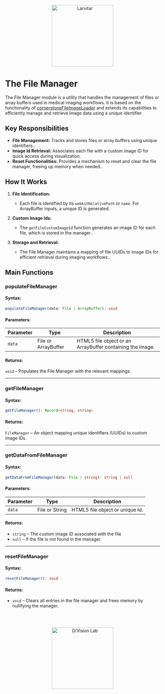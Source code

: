 <div style="text-align: center;">
    <img src="https://assets.pokemon.com/assets/cms2/img/pokedex/full/246.png" alt="Larvitar" height="200" />
</div>

# The File Manager

The File Manager module is a utility that handles the management of files or array buffers used in medical imaging workflows. It is based on the functionality of [cornerstoneFileImageLoader](https://github.com/webnamics/cornerstoneFileImageLoader) and extends its capabilities to efficiently manage and retrieve image data using a unique identifier.

## Key Responsibilities

- **File Management:** Tracks and stores files or array buffers using unique identifiers..
- **Image Id Retrieval:** Associates each file with a custom image ID for quick access during visualization.
- **Reset Functionalities:** Provides a mechanism to reset and clear the file manager, freeing up memory when needed..
  
## How It Works

1. **File Identification:**
   - Each file is identified by its `webkitRelativePath` or `name`. For ArrayBuffer inputs, a unique ID is generated.

2. **Custom Image Ids:**
   - The `getFileCustomImageId` function generates an image ID for each file, which is stored in the manager..

3. **Storage and Retrieval:**
   - The File Manager maintains a mapping of file UUIDs to image IDs for efficient retrieval during imaging workflows..
  
## Main Functions

### populateFileManager

#### Syntax:

```typescript
populateFileManager(data: File | ArrayBuffer): void
```

#### Parameters:

| Parameter	    | Type	               | Description                                                | 
|---------------|----------------------|------------------------------------------------------------|
| `data`	       | File or ArrayBuffer  | HTML5 file object or an ArrayBuffer containing the image.  | 

#### Returns: 

`void` – Populates the File Manager with the relevant mappings.

---

### getFileManager

#### Syntax:

```typescript
getFileManager(): Record<string, string>
```

#### Returns: 

`FileManager` – An object mapping unique identifiers (UUIDs) to custom image IDs.

---

### getDataFromFileManager

#### Syntax:

```typescript
getDataFromFileManager(data: File | string): string | null
```

#### Parameters:

| Parameter	    | Type	         | Description                      | 
|---------------|----------------|----------------------------------|
| `data`	       | File or String | HTML5 file object or unique Id.  | 

#### Returns: 

- `string` – The custom image ID associated with the file
- `null` – If the file is not found in the manager.
  
---

### resetFileManager

#### Syntax:

```typescript
resetFileManager(): void
```

#### Returns: 

- `void` – Clears all entries in the file manager and frees memory by nullifying the manager.

<br></br>

<div style="text-align: center;">
    <img src="https://press.r1-it.storage.cloud.it/logo_trasparent.png" alt="D/Vision Lab" height="200" />
</div>